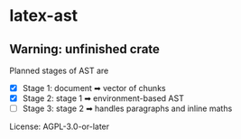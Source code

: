 # latex-ast

## Warning: unfinished crate

Planned stages of AST are

- [x] Stage 1: document ➡ vector of chunks
- [x] Stage 2: stage 1 ➡ environment-based AST
- [ ] Stage 3: stage 2 ➡ handles paragraphs and inline maths

License: AGPL-3.0-or-later
